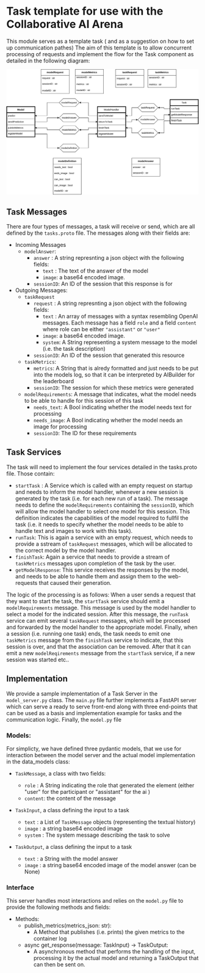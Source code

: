 # Task template for use with the Collaborative AI Arena

This module serves as a template task ( and as a suggestion on how to set up communication pathes)
The aim of this template is to allow concurrent processing of requests and implement the flow for the Task component as detailed in the following diagram:

![A diagram showing the flow of messages from the model perspective](docs/model-flow.svg)

## Task Messages

There are four types of messages, a task will receive or send, which are all defined by the `tasks.proto` file.
The messages along with their fields are:

- Incoming Messages
  - `modelAnswer`:
    - `answer` : A string represnting a json object with the following fields: 
      - `text` : The text of the answer of the model 
      - `image`: a base64 encoded image.
    - `sessionID`: An ID of the session that this response is for
- Outgoing Messages:  
  - `taskRequest`
    - `request` : A string represnting a json object with the following fields:
      - `text` : An array of messages with a syntax resembling OpenAI messages. Each message has a field `role` and a field `content` where role can be either `"assistant"` or `"user"`
      - `image`: a base64 encoded image.
      - `system`: A String representing a system message to the model (i.e. the task description)    
    - `sessionID`: An ID of the session that generated this resource
  - `taskMetrics`:
    - `metrics`: A String that is alredy formatted and just needs to be put into the models log, so that it can be interpreted by AIBuilder for the leaderboard
    - `sessionID`: The session for which these metrics were generated
  - `modelRequirements`: A message that indicates, what the model needs to be able to handle for this session of this task
    - `needs_text`: A Bool indicating whether the model needs text for processing
    - `needs_image`: A Bool indicating whether the model needs an image for processing
    - `sessionID`: The ID for these requirements

## Task Services

The task will need to implement the four services detailed in the tasks.proto file.
Those contain:

- `startTask` : A Service which is called with an empty request on startup and needs to inform the model handler, whenever a new session is generated by the task (i.e. for each new run of a task). The message needs to define the `modelRequirements` containing the `sessionID`, which will allow the model handler to select one model for this session. This definition indicates the capabilities of the model required to fullfil the task (i.e. it needs to specify whether the model needs to be able to handle text and images to work with this task).
- `runTask`:  This is again a service with an empty request, which needs to provide a sstream of `taskRequest` messages, which will be allocated to the correct model by the model handler. 
- `finishTask`: Again a service that needs to provide a stream of `taskMetrics` messages upon completion of the task by the user. 
- `getModelResponse`: This service receives the responses by the model, and needs to be able to handle them and assign them to the web-requests that caused their generation. 

The logic of the processing is as follows:
When a user sends a request that they want to start the task, the `startTask` service should emit a `modelRequirements` message. This message is used by the model handler to select a model for the indicated session.
After this message, the `runTask` service can emit several `taskRequest` messages, which will be processed and forwarded by the model handler to the appropriate model.
Finally, when a session (i.e. running one task) ends, the task needs to emit one `taskMetrics` message from the `finishTask` service to indicate, that this session is over, and that the association can be removed. After that it can emit a new `modelReqirements` message from the `startTask` service, if a new session was started etc..

## Implementation

We provide a sample implementation of a Task Server in the `model_server.py` class.
The `main.py` file further implements a FastAPI server which can serve a ready to serve front-end along with three end-points that can be used as a basis and implementation example for tasks and the communication logic.
Finally, the `model.py` file 

### Models:

For simplicty, we have defined three pydantic models, that we use for interaction between the model server and the actual model implementation in the data_models class:

- `TaskMessage`, a class with two fields:
  - `role` : A String indicating the role that generated the element (either "user" for the participant or "assistant" for the ai )
  - `content`: the content of the message
- `TaskInput`, a class defining the input to a task

  - `text` : a List of `TaskMessage` objects (representing the textual history)
  - `image` : a string base64 encoded image
  - `system` : The system message describing the task to solve

- `TaskOutput`, a class defining the input to a task
  - `text` : a String with the model answer
  - `image` : a string base64 encoded image of the model answer (can be None)

### Interface

This server handles most interactions and relies on the `model.py` file to provide the following methods and fields:

- Methods:
  - publish_metrics(metrics_json: str):
    - A Method that publishes (i.e. prints) the given metrics to the container log
  - async get_response(message: TaskInput) -> TaskOutput:
    - A asynchronous method that performs the handling of the input, processing it by the actual model and returning a TaskOutput that can then be sent on.
